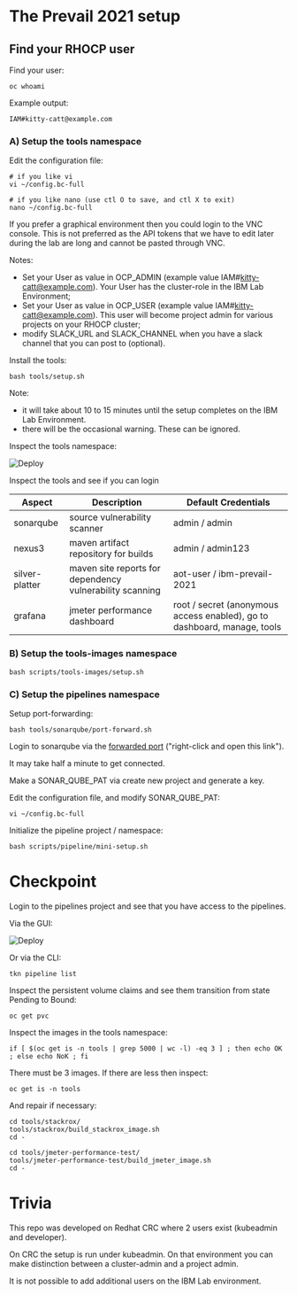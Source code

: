 # The Prevail 2021 setup

## Find your RHOCP user

Find your user:

    oc whoami

Example output:

    IAM#kitty-catt@example.com


### A) Setup the tools namespace

Edit the configuration file:  

    # if you like vi
    vi ~/config.bc-full

    # if you like nano (use ctl O to save, and ctl X to exit)
    nano ~/config.bc-full

If you prefer a graphical environment then you could login to the VNC console. This is not preferred as the API tokens that we have to edit later during the lab are long and cannot be pasted through VNC.

Notes:
- Set your User as value in OCP_ADMIN (example value IAM#kitty-catt@example.com). Your User has the cluster-role in the IBM Lab Environment;
- Set your User as value in OCP_USER (example value IAM#kitty-catt@example.com). This user will become project admin for various projects on your RHOCP cluster;
- modify SLACK_URL and SLACK_CHANNEL when you have a slack channel that you can post to (optional).

Install the tools:

    bash tools/setup.sh 

Note:
- it will take about 10 to 15 minutes until the setup completes on the IBM Lab Environment.
- there will be the occasional warning. These can be ignored.

Inspect the tools namespace: 

![Deploy](../../images/tools-namespace.png?raw=true "Title")

Inspect the tools and see if you can login

| Aspect | Description | Default Credentials |
| --- | --- | --- |
| sonarqube| source vulnerability scanner | admin / admin
| nexus3 | maven artifact repository for builds| admin / admin123
| silver-platter | maven site reports for dependency vulnerability scanning | aot-user / ibm-prevail-2021
| grafana | jmeter performance dashboard | root / secret (anonymous access enabled), go to dashboard, manage, tools


### B) Setup the tools-images namespace


    bash scripts/tools-images/setup.sh 


### C) Setup the pipelines namespace

Setup port-forwarding:

    bash tools/sonarqube/port-forward.sh

Login to sonarqube via the [forwarded port](http://localhost:9000) ("right-click and open this link").

It may take half a minute to get connected.

Make a SONAR_QUBE_PAT via create new project and generate a key. 

Edit the configuration file, and modify SONAR_QUBE_PAT:

    vi ~/config.bc-full

Initialize the pipeline project / namespace:


    bash scripts/pipeline/mini-setup.sh

# Checkpoint

Login to the pipelines project and see that you have access to the pipelines.

Via the GUI:

![Deploy](../../images/inspect-pipelines.png?raw=true "Title")

Or via the CLI:

    tkn pipeline list

Inspect the persistent volume claims and see them transition from state Pending to Bound:

    oc get pvc

Inspect the images in the tools namespace:

    if [ $(oc get is -n tools | grep 5000 | wc -l) -eq 3 ] ; then echo OK ; else echo NoK ; fi

There must be 3 images. If there are less then inspect:

    oc get is -n tools

And repair if necessary:    

    cd tools/stackrox/
    tools/stackrox/build_stackrox_image.sh
    cd -

    cd tools/jmeter-performance-test/
    tools/jmeter-performance-test/build_jmeter_image.sh
    cd -

# Trivia

This repo was developed on Redhat CRC where 2 users exist (kubeadmin and developer). 

On CRC the setup is run under kubeadmin. On that environment you can make distinction between a cluster-admin and a project admin.

It is not possible to add additional users on the IBM Lab environment.
